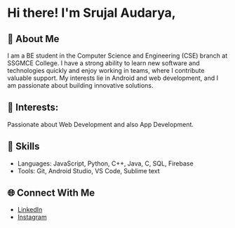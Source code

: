 # Hi there! I'm Srujal Audarya,

## 🌟 About Me
I am a BE student in the Computer Science and Engineering (CSE) branch at SSGMCE College. I have a strong ability to learn new software and technologies quickly and enjoy working in teams, where I contribute valuable support. My interests lie in Android and web development, and I am passionate about building innovative solutions.

## 🚀 Interests: 
Passionate about Web Development and also App Development.

## 🚀 Skills
- Languages: JavaScript, Python, C++, Java, C, SQL, Firebase
- Tools: Git, Android Studio, VS Code, Sublime text

## 🌐 Connect With Me
- [LinkedIn](https://linkedin.com/in/srujal-audarya)
- [Instagram](https://www.instagram.com/)
